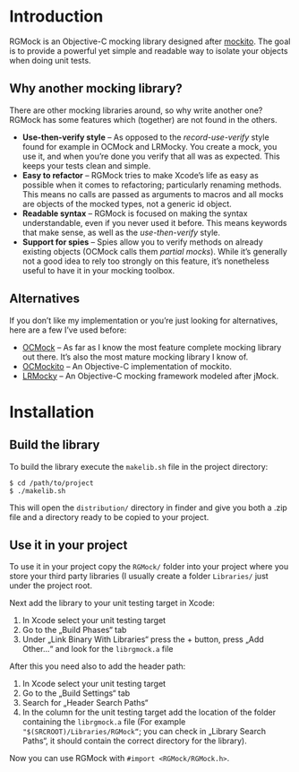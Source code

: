 # Introduction
RGMock is an Objective-C mocking library designed after [mockito](http://code.google.com/p/mockito/). The goal is to provide a powerful yet simple and readable way to isolate your objects when doing unit tests.

## Why another mocking library?
There are other mocking libraries around, so why write another one? RGMock has some features which (together) are not found in the others.

* **Use-then-verify style** – As opposed to the *record-use-verify* style found for example in OCMock and LRMocky. You create a mock, you use it, and when you’re done you verify that all was as expected. This keeps your tests clean and simple.
*  **Easy to refactor** – RGMock tries to make Xcode’s life as easy as possible when it comes to refactoring; particularly renaming methods. This means no calls are passed as arguments to macros and all mocks are objects of the mocked types, not a generic id object.
* **Readable syntax** – RGMock is focused on making the syntax understandable, even if you never used it before. This means keywords that make sense, as well as the *use-then-verify* style.
* **Support for spies** – Spies allow you to verify methods on already existing objects (OCMock calls them *partial mocks*). While it’s generally not a good idea to rely too strongly on this feature, it’s nonetheless useful to have it in your mocking toolbox.

## Alternatives
If you don’t like my implementation or you’re just looking for alternatives, here are a few I’ve used before:

* [OCMock](https://github.com/erikdoe/ocmock) – As far as I know the most feature complete mocking library out there. It’s also the most mature mocking library I know of.
* [OCMockito](https://https://github.com/jonreid/OCMockito/) – An Objective-C implementation of mockito. 
* [LRMocky](https://https://github.com/lukeredpath/LRMocky) – An Objective-C mocking framework modeled after jMock.

# Installation

## Build the library
To build the library execute the `makelib.sh` file in the project directory:

	$ cd /path/to/project
	$ ./makelib.sh
This will open the `distribution/` directory in finder and give you both a .zip file and a directory ready to be copied to your project.

## Use it in your project
To use it in your project copy the `RGMock/` folder into your project where you store your third party libraries (I usually create a folder `Libraries/` just under the project root.

Next add the library to your unit testing target in Xcode:

1. In Xcode select your unit testing target
2. Go to the „Build Phases“ tab
3. Under „Link Binary With Libraries“ press the + button, press „Add Other...“ and look for the `librgmock.a` file

After this you need also to add the header path:

1. In Xcode select your unit testing target
2. Go to the „Build Settings“ tab
3. Search for „Header Search Paths“
4. In the column for the unit testing target add the location of the folder containing the `librgmock.a` file (For example `"$(SRCROOT)/Libraries/RGMock“`; you can check in „Library Search Paths“, it should contain the correct directory for the library).

Now you can use RGMock with `#import <RGMock/RGMock.h>`.
